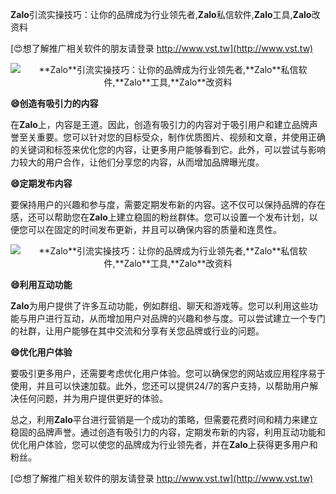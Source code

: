 **Zalo**引流实操技巧：让你的品牌成为行业领先者,**Zalo**私信软件,**Zalo**工具,**Zalo**改资料

[😍想了解推广相关软件的朋友请登录 http://www.vst.tw](http://www.vst.tw)

 <center><img src="https://vst.tw/MP4/tuiguang/png/5.png" alt="**Zalo**引流实操技巧：让你的品牌成为行业领先者,**Zalo**私信软件,**Zalo**工具,**Zalo**改资料"></center>

**😄创造有吸引力的内容**

在**Zalo**上，内容是王道。因此，创造有吸引力的内容对于吸引用户和建立品牌声誉至关重要。您可以针对您的目标受众，制作优质图片、视频和文章，并使用正确的关键词和标签来优化您的内容，让更多用户能够看到它。此外，可以尝试与影响力较大的用户合作，让他们分享您的内容，从而增加品牌曝光度。

**😄定期发布内容**

要保持用户的兴趣和参与度，需要定期发布新的内容。这不仅可以保持品牌的存在感，还可以帮助您在**Zalo**上建立稳固的粉丝群体。您可以设置一个发布计划，以便您可以在固定的时间发布更新，并且可以确保内容的质量和连贯性。

 <center><img src="https://vst.tw/MP4/tuiguang/png/5.png" alt="**Zalo**引流实操技巧：让你的品牌成为行业领先者,**Zalo**私信软件,**Zalo**工具,**Zalo**改资料"></center>

**😄利用互动功能**

**Zalo**为用户提供了许多互动功能，例如群组、聊天和游戏等。您可以利用这些功能与用户进行互动，从而增加用户对品牌的兴趣和参与度。可以尝试建立一个专门的社群，让用户能够在其中交流和分享有关您品牌或行业的问题。

**😄优化用户体验**

要吸引更多用户，还需要考虑优化用户体验。您可以确保您的网站或应用程序易于使用，并且可以快速加载。此外，您还可以提供24/7的客户支持，以帮助用户解决任何问题，并为用户提供更好的体验。

总之，利用**Zalo**平台进行营销是一个成功的策略，但需要花费时间和精力来建立稳固的品牌声誉。通过创造有吸引力的内容，定期发布新的内容，利用互动功能和优化用户体验，您可以使您的品牌成为行业领先者，并在**Zalo**上获得更多用户和粉丝。

[😍想了解推广相关软件的朋友请登录 http://www.vst.tw](http://www.vst.tw)



